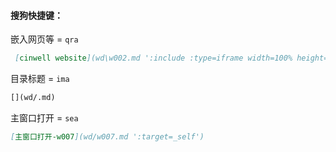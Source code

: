 #### 搜狗快捷键：  

嵌入网页等 = `qra`   
```markdown
 [cinwell website](wd\w002.md ':include :type=iframe width=100% height=530px')
 ```      
目录标题 = `ima`  
 ```markdown
[](wd/.md)
 ```    
主窗口打开 = `sea`    
```markdown
[主窗口打开-w007](wd/w007.md ':target=_self') 
```





